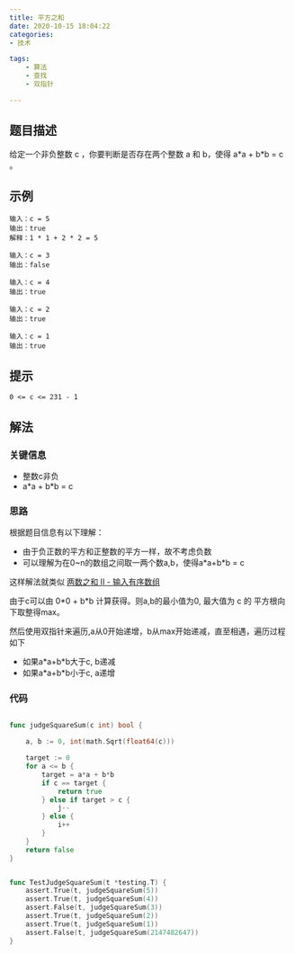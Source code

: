 ```yaml
---
title: 平方之和
date: 2020-10-15 18:04:22
categories:
- 技术

tags: 
    - 算法
    - 查找
    - 双指针

---
```

## 题目描述
给定一个非负整数 c ，你要判断是否存在两个整数 a 和 b，使得 a\*a + b\*b = c 。

<!-- more -->
## 示例
```
输入：c = 5
输出：true
解释：1 * 1 + 2 * 2 = 5

输入：c = 3
输出：false

输入：c = 4
输出：true

输入：c = 2
输出：true

输入：c = 1
输出：true
```
## 提示
```
0 <= c <= 231 - 1
```
## 解法

### 关键信息
- 整数c非负
- a\*a + b\*b = c

### 思路

根据题目信息有以下理解：
- 由于负正数的平方和正整数的平方一样，故不考虑负数
- 可以理解为在0~n的数组之间取一两个数a,b，使得a\*a+b\*b = c

这样解法就类似 [两数之和 II - 输入有序数组](https://zsan605.github.io/2020/10/15/two-sum/) 

由于c可以由 0\*0 + b\*b 计算获得。则a,b的最小值为0, 最大值为 c 的 平方根向下取整得max。

然后使用双指针来遍历,a从0开始递增，b从max开始递减，直至相遇，遍历过程如下

- 如果a\*a+b\*b大于c, b递减
- 如果a\*a+b\*b小于c, a递增

### 代码
```go

func judgeSquareSum(c int) bool {

	a, b := 0, int(math.Sqrt(float64(c)))

	target := 0
	for a <= b {
		target = a*a + b*b
		if c == target {
			return true
		} else if target > c {
			j--
		} else {
			i++
		}
	}
	return false
}


func TestJudgeSquareSum(t *testing.T) {
	assert.True(t, judgeSquareSum(5))
	assert.True(t, judgeSquareSum(4))
	assert.False(t, judgeSquareSum(3))
	assert.True(t, judgeSquareSum(2))
	assert.True(t, judgeSquareSum(1))
	assert.False(t, judgeSquareSum(2147482647))
}
```


